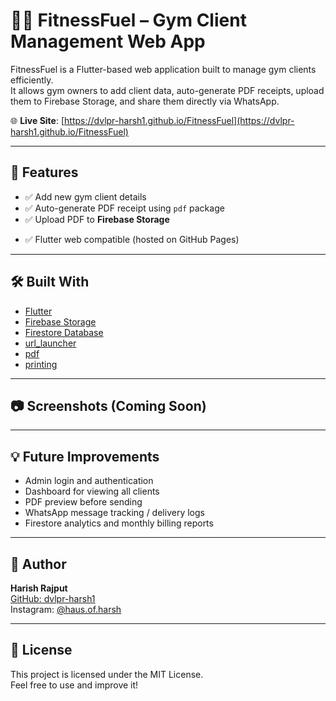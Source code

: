 # 🏋️‍♂️ FitnessFuel – Gym Client Management Web App

FitnessFuel is a Flutter-based web application built to manage gym clients efficiently.  
It allows gym owners to add client data, auto-generate PDF receipts, upload them to Firebase Storage, and share them directly via WhatsApp.

🌐 **Live Site**: [https://dvlpr-harsh1.github.io/FitnessFuel](https://dvlpr-harsh1.github.io/FitnessFuel)

---

## 🚀 Features

- ✅ Add new gym client details
- ✅ Auto-generate PDF receipt using `pdf` package
- ✅ Upload PDF to **Firebase Storage**
<!-- - ✅ Send receipt link via **WhatsApp** to the client-->
- ✅ Flutter web compatible (hosted on GitHub Pages)

---

## 🛠️ Built With

- [Flutter](https://flutter.dev/)
- [Firebase Storage](https://firebase.google.com/docs/storage)
- [Firestore Database](https://firebase.google.com/docs/firestore)
- [url_launcher](https://pub.dev/packages/url_launcher)
- [pdf](https://pub.dev/packages/pdf)
- [printing](https://pub.dev/packages/printing)

---

## 📷 Screenshots (Coming Soon)

<!-- Add screenshots here if needed later -->

---

## 💡 Future Improvements

- Admin login and authentication
- Dashboard for viewing all clients
- PDF preview before sending
- WhatsApp message tracking / delivery logs
- Firestore analytics and monthly billing reports

---

## 🔗 Author

**Harish Rajput**  
[GitHub: dvlpr-harsh1](https://github.com/dvlpr-harsh1)  
Instagram: [@haus.of.harsh](https://instagram.com/haus.of.harsh)

---

## 📄 License

This project is licensed under the MIT License.  
Feel free to use and improve it!

